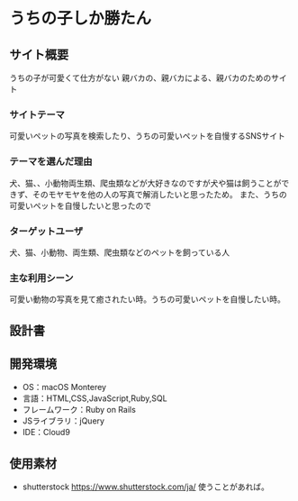 # うちの子しか勝たん

## サイト概要
うちの子が可愛くて仕方がない
親バカの、親バカによる、親バカのためのサイト

### サイトテーマ
可愛いペットの写真を検索したり、うちの可愛いペットを自慢するSNSサイト

### テーマを選んだ理由
犬、猫、、小動物両生類、爬虫類などが大好きなのですが犬や猫は飼うことができず、そのモヤモヤを他の人の写真で解消したいと思ったため。
また、うちの可愛いペットを自慢したいと思ったので

### ターゲットユーザ
犬、猫、小動物、両生類、爬虫類などのペットを飼っている人

### 主な利用シーン
可愛い動物の写真を見て癒されたい時。うちの可愛いペットを自慢したい時。

## 設計書


## 開発環境
- OS：macOS Monterey
- 言語：HTML,CSS,JavaScript,Ruby,SQL
- フレームワーク：Ruby on Rails
- JSライブラリ：jQuery
- IDE：Cloud9

## 使用素材
- shutterstock https://www.shutterstock.com/ja/ 使うことがあれば。
